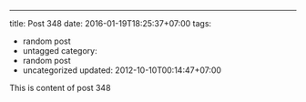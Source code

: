 ---
title: Post 348
date: 2016-01-19T18:25:37+07:00
tags:
  - random post
  - untagged
category:
  - random post
  - uncategorized
updated: 2012-10-10T00:14:47+07:00

This is content of post 348